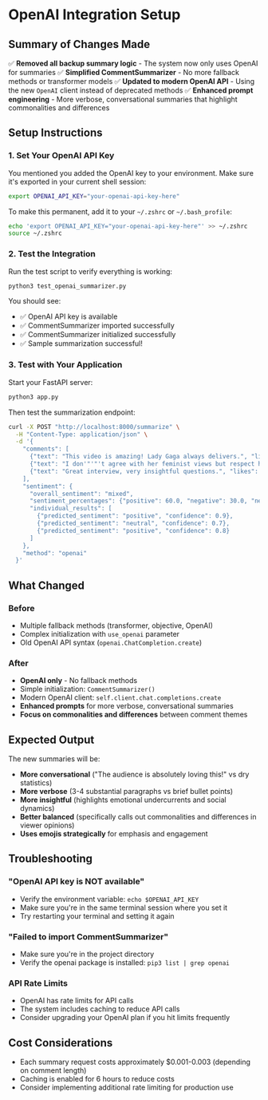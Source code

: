 # OpenAI Integration Setup

## Summary of Changes Made

✅ **Removed all backup summary logic** - The system now only uses OpenAI for summaries
✅ **Simplified CommentSummarizer** - No more fallback methods or transformer models
✅ **Updated to modern OpenAI API** - Using the new `OpenAI` client instead of deprecated methods
✅ **Enhanced prompt engineering** - More verbose, conversational summaries that highlight commonalities and differences

## Setup Instructions

### 1. Set Your OpenAI API Key

You mentioned you added the OpenAI key to your environment. Make sure it's exported in your current shell session:

```bash
export OPENAI_API_KEY="your-openai-api-key-here"
```

To make this permanent, add it to your `~/.zshrc` or `~/.bash_profile`:

```bash
echo 'export OPENAI_API_KEY="your-openai-api-key-here"' >> ~/.zshrc
source ~/.zshrc
```

### 2. Test the Integration

Run the test script to verify everything is working:

```bash
python3 test_openai_summarizer.py
```

You should see:
- ✅ OpenAI API key is available
- ✅ CommentSummarizer imported successfully
- ✅ CommentSummarizer initialized successfully
- ✅ Sample summarization successful!

### 3. Test with Your Application

Start your FastAPI server:

```bash
python3 app.py
```

Then test the summarization endpoint:

```bash
curl -X POST "http://localhost:8000/summarize" \
  -H "Content-Type: application/json" \
  -d '{
    "comments": [
      {"text": "This video is amazing! Lady Gaga always delivers.", "likes": 15},
      {"text": "I don'"'"'t agree with her feminist views but respect her artistry.", "likes": 8},
      {"text": "Great interview, very insightful questions.", "likes": 12}
    ],
    "sentiment": {
      "overall_sentiment": "mixed",
      "sentiment_percentages": {"positive": 60.0, "negative": 30.0, "neutral": 10.0},
      "individual_results": [
        {"predicted_sentiment": "positive", "confidence": 0.9},
        {"predicted_sentiment": "neutral", "confidence": 0.7},
        {"predicted_sentiment": "positive", "confidence": 0.8}
      ]
    },
    "method": "openai"
  }'
```

## What Changed

### Before
- Multiple fallback methods (transformer, objective, OpenAI)
- Complex initialization with `use_openai` parameter
- Old OpenAI API syntax (`openai.ChatCompletion.create`)

### After
- **OpenAI only** - No fallback methods
- Simple initialization: `CommentSummarizer()`
- Modern OpenAI client: `self.client.chat.completions.create`
- **Enhanced prompts** for more verbose, conversational summaries
- **Focus on commonalities and differences** between comment themes

## Expected Output

The new summaries will be:
- **More conversational** ("The audience is absolutely loving this!" vs dry statistics)
- **More verbose** (3-4 substantial paragraphs vs brief bullet points)  
- **More insightful** (highlights emotional undercurrents and social dynamics)
- **Better balanced** (specifically calls out commonalities and differences in viewer opinions)
- **Uses emojis strategically** for emphasis and engagement

## Troubleshooting

### "OpenAI API key is NOT available"
- Verify the environment variable: `echo $OPENAI_API_KEY`
- Make sure you're in the same terminal session where you set it
- Try restarting your terminal and setting it again

### "Failed to import CommentSummarizer"
- Make sure you're in the project directory
- Verify the openai package is installed: `pip3 list | grep openai`

### API Rate Limits
- OpenAI has rate limits for API calls
- The system includes caching to reduce API calls
- Consider upgrading your OpenAI plan if you hit limits frequently

## Cost Considerations

- Each summary request costs approximately $0.001-0.003 (depending on comment length)
- Caching is enabled for 6 hours to reduce costs
- Consider implementing additional rate limiting for production use